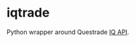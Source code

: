 # iqtrade

Python wrapper around Questrade [IQ API](https://www.questrade.com/api/documentation/getting-started).

